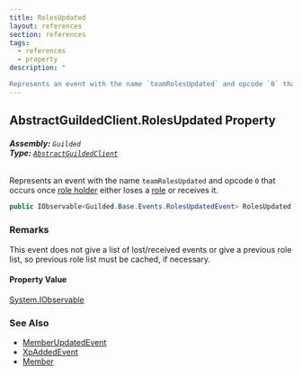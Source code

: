 ```yaml
---
title: RolesUpdated
layout: references
section: references
tags:
  - references
  - property
description: "

Represents an event with the name `teamRolesUpdated` and opcode `0` that occurs once [role holder](RolesUpdatedEvent.RolesUpdated.UserId 'Guilded.Base.Events.RolesUpdatedEvent.RolesUpdated.UserId') either loses a [role](RolesUpdatedEvent.RolesUpdated.RoleIds 'Guilded.Base.Events.RolesUpdatedEvent.RolesUpdated.RoleIds') or receives it."
---
```


## AbstractGuildedClient.RolesUpdated Property
###### **Assembly:** `Guilded`<br/>**Type:** [`AbstractGuildedClient`](AbstractGuildedClient 'Guilded.AbstractGuildedClient')

Represents an event with the name `teamRolesUpdated` and opcode `0` that occurs once [role holder](RolesUpdatedEvent.RolesUpdated.UserId 'Guilded.Base.Events.RolesUpdatedEvent.RolesUpdated.UserId') either loses a [role](RolesUpdatedEvent.RolesUpdated.RoleIds 'Guilded.Base.Events.RolesUpdatedEvent.RolesUpdated.RoleIds') or receives it.

```csharp
public IObservable<Guilded.Base.Events.RolesUpdatedEvent> RolesUpdated { get; }
```

### Remarks
  
This event does not give a list of lost/received events or give a previous role list, so previous role list must be cached, if necessary.

#### Property Value
[System.IObservable](https://docs.microsoft.com/en-us/dotnet/api/System.IObservable 'System.IObservable')

### See Also
- [MemberUpdatedEvent](MemberUpdatedEvent 'Guilded.Base.Events.MemberUpdatedEvent')
- [XpAddedEvent](XpAddedEvent 'Guilded.Base.Events.XpAddedEvent')
- [Member](Member 'Guilded.Base.Servers.Member')
